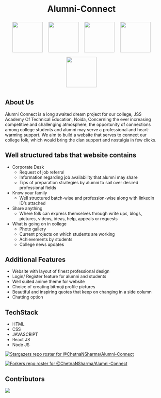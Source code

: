<div align = "center">
<h1> Alumni-Connect</h1>

<p float="left" align="middle">
<img height=100px style="margin:7.5px" src= "https://www.w3.org/html/logo/downloads/HTML5_Badge_512.png">

<img height=100px style="margin:7.5px" src= "https://cdn.iconscout.com/icon/free/png-512/css-118-569410.png">

<img height=100px style="margin:7.5px" src= "https://upload.wikimedia.org/wikipedia/commons/thumb/d/d9/Node.js_logo.svg/1280px-Node.js_logo.svg.png">

<img height=100px style="margin:7.5px" src= "https://upload.wikimedia.org/wikipedia/commons/b/ba/Javascript_badge.svg">

<img height=100px style="margin:7.5px" src= "https://upload.wikimedia.org/wikipedia/commons/thumb/a/a7/React-icon.svg/1024px-React-icon.svg.png">
</p>
</div>

<h2>About Us</h2>

Alumni Connect is a long awaited dream project for our college, JSS Academy Of Technical Education, Noida,
Concerning the ever increasing competitive and challenging atmosphere, the opportunity of connections
among college students and alumni may serve a professional and heart-warming support.
We aim to build a website that serves to connect our college folk,
which would bring the clan support and nostalgia in few clicks.

## Well structured tabs that website contains

-   Corporate Desk
    -   Request of job referral
    -   Information regarding job availability that alumni may share
    -   Tips of preparation strategies by alumni to sail over desired professional fields
-   Know your family
    -   Well structured batch-wise and profession-wise along with linkedln ID’s attached
-   Share anything
    -   Where folk can express themselves through write ups, blogs, pictures, videos, ideas,
        help, appeals or requests
-   What is going on in college
    -   Photo gallery
    -   Current projects on which students are working
    -   Achievements by students
    -   College news updates

## Additional Features

-   Website with layout of finest professional design
-   Login/ Register feature for alumni and students
-   Well suited anime theme for website
-   Choice of creating bitmoji profile pictures
-   Beautiful and inspiring quotes that keep on changing in a side column
-   Chatting option

## TechStack

-   HTML
-   CSS
-   JAVASCRIPT
-   React JS
-   Node JS

[![Stargazers repo roster for @ChetnaNSharma/Alumni-Connect](https://reporoster.com/stars/ChetnaNSharma/Alumni-Connect)](https://github.com/ChetnaNSharma/Alumni-Connect/stargazers)

[![Forkers repo roster for @ChetnaNSharma/Alumni-Connect](https://reporoster.com/forks/ChetnaNSharma/Alumni-Connect)](https://github.com/ChetnaNSharma/Alumni-Connect/network/members)

## Contributors

<a href="https://github.com/ChetnaNSharma/Alumni-Connect/graphs/contributors">
  <img src="https://contrib.rocks/image?repo=ChetnaNSharma/Alumni-Connect" />
</a>
